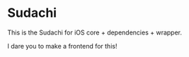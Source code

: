 # Sudachi
This is the Sudachi for iOS core + dependencies + wrapper.


I dare you to make a frontend for this!
